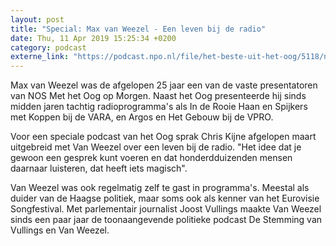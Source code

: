 ```yaml
---
layout: post
title: "Special: Max van Weezel - Een leven bij de radio"
date: Thu, 11 Apr 2019 15:25:34 +0200
category: podcast
externe_link: "https://podcast.npo.nl/file/het-beste-uit-het-oog/5118/nporadio1_het-beste-uit-het-oog_20190411_special-max-van-weezel-een-leven-bij-de-radio_H05QFJ.mp3"
---
```


Max van Weezel was de afgelopen 25 jaar een van de vaste presentatoren van NOS Met het Oog op Morgen. Naast het Oog presenteerde hij sinds midden jaren tachtig radioprogramma's als In de Rooie Haan en Spijkers met Koppen bij de VARA, en Argos en Het Gebouw bij de VPRO.

Voor een speciale podcast van het Oog sprak Chris Kijne afgelopen maart uitgebreid met Van Weezel over een leven bij de radio. "Het idee dat je gewoon een gesprek kunt voeren en dat honderdduizenden mensen daarnaar luisteren, dat heeft iets magisch".

Van Weezel was ook regelmatig zelf te gast in programma's. Meestal als duider van de Haagse politiek, maar soms ook als kenner van het Eurovisie Songfestival. Met parlementair journalist Joost Vullings maakte Van Weezel sinds een paar jaar de toonaangevende politieke podcast De Stemming van Vullings en Van Weezel.
